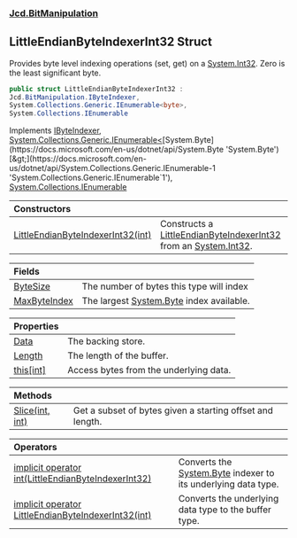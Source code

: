 ### [Jcd.BitManipulation](Jcd.BitManipulation.md 'Jcd.BitManipulation')

## LittleEndianByteIndexerInt32 Struct

Provides byte level indexing operations (set, get) on a [System.Int32](https://docs.microsoft.com/en-us/dotnet/api/System.Int32 'System.Int32'). Zero is the least significant byte.

```csharp
public struct LittleEndianByteIndexerInt32 :
Jcd.BitManipulation.IByteIndexer,
System.Collections.Generic.IEnumerable<byte>,
System.Collections.IEnumerable
```

Implements [IByteIndexer](Jcd.BitManipulation.IByteIndexer.md 'Jcd.BitManipulation.IByteIndexer'), [System.Collections.Generic.IEnumerable&lt;](https://docs.microsoft.com/en-us/dotnet/api/System.Collections.Generic.IEnumerable-1 'System.Collections.Generic.IEnumerable`1')[System.Byte](https://docs.microsoft.com/en-us/dotnet/api/System.Byte 'System.Byte')[&gt;](https://docs.microsoft.com/en-us/dotnet/api/System.Collections.Generic.IEnumerable-1 'System.Collections.Generic.IEnumerable`1'), [System.Collections.IEnumerable](https://docs.microsoft.com/en-us/dotnet/api/System.Collections.IEnumerable 'System.Collections.IEnumerable')

| Constructors | |
| :--- | :--- |
| [LittleEndianByteIndexerInt32(int)](Jcd.BitManipulation.LittleEndianByteIndexerInt32.LittleEndianByteIndexerInt32(int).md 'Jcd.BitManipulation.LittleEndianByteIndexerInt32.LittleEndianByteIndexerInt32(int)') | Constructs a [LittleEndianByteIndexerInt32](Jcd.BitManipulation.LittleEndianByteIndexerInt32.md 'Jcd.BitManipulation.LittleEndianByteIndexerInt32') from an [System.Int32](https://docs.microsoft.com/en-us/dotnet/api/System.Int32 'System.Int32'). |

| Fields                                                                                                                                           |                                                                                                                   |
|:-------------------------------------------------------------------------------------------------------------------------------------------------|:------------------------------------------------------------------------------------------------------------------|
| [ByteSize](Jcd.BitManipulation.LittleEndianByteIndexerInt32.ByteSize.md 'Jcd.BitManipulation.LittleEndianByteIndexerInt32.ByteSize')             | The number of bytes this type will index                                                                          |
| [MaxByteIndex](Jcd.BitManipulation.LittleEndianByteIndexerInt32.MaxByteIndex.md 'Jcd.BitManipulation.LittleEndianByteIndexerInt32.MaxByteIndex') | The largest [System.Byte](https://docs.microsoft.com/en-us/dotnet/api/System.Byte 'System.Byte') index available. |

| Properties | |
| :--- | :--- |
| [Data](Jcd.BitManipulation.LittleEndianByteIndexerInt32.Data.md 'Jcd.BitManipulation.LittleEndianByteIndexerInt32.Data') | The backing store. |
| [Length](Jcd.BitManipulation.LittleEndianByteIndexerInt32.Length.md 'Jcd.BitManipulation.LittleEndianByteIndexerInt32.Length') | The length of the buffer. |
| [this[int]](Jcd.BitManipulation.LittleEndianByteIndexerInt32.this[int].md 'Jcd.BitManipulation.LittleEndianByteIndexerInt32.this[int]') | Access bytes from the underlying data. |

| Methods | |
| :--- | :--- |
| [Slice(int, int)](Jcd.BitManipulation.LittleEndianByteIndexerInt32.Slice(int,int).md 'Jcd.BitManipulation.LittleEndianByteIndexerInt32.Slice(int, int)') | Get a subset of bytes given a starting offset and length. |

| Operators                                                                                                                                                                                                                                                                                        |                                                                                                                                        |
|:-------------------------------------------------------------------------------------------------------------------------------------------------------------------------------------------------------------------------------------------------------------------------------------------------|:---------------------------------------------------------------------------------------------------------------------------------------|
| [implicit operator int(LittleEndianByteIndexerInt32)](Jcd.BitManipulation.LittleEndianByteIndexerInt32.op_Implicitint(Jcd.BitManipulation.LittleEndianByteIndexerInt32).md 'Jcd.BitManipulation.LittleEndianByteIndexerInt32.op_Implicit int(Jcd.BitManipulation.LittleEndianByteIndexerInt32)') | Converts the [System.Byte](https://docs.microsoft.com/en-us/dotnet/api/System.Byte 'System.Byte') indexer to its underlying data type. |
| [implicit operator LittleEndianByteIndexerInt32(int)](Jcd.BitManipulation.LittleEndianByteIndexerInt32.op_ImplicitJcd.BitManipulation.LittleEndianByteIndexerInt32(int).md 'Jcd.BitManipulation.LittleEndianByteIndexerInt32.op_Implicit Jcd.BitManipulation.LittleEndianByteIndexerInt32(int)') | Converts the underlying data type to the buffer type.                                                                                  |
